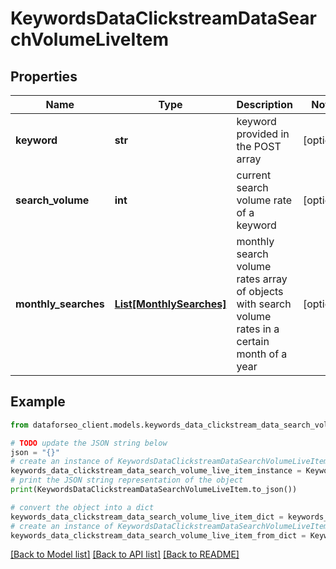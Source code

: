 # KeywordsDataClickstreamDataSearchVolumeLiveItem


## Properties

Name | Type | Description | Notes
------------ | ------------- | ------------- | -------------
**keyword** | **str** | keyword provided in the POST array | [optional] 
**search_volume** | **int** | current search volume rate of a keyword | [optional] 
**monthly_searches** | [**List[MonthlySearches]**](MonthlySearches.md) | monthly search volume rates array of objects with search volume rates in a certain month of a year | [optional] 

## Example

```python
from dataforseo_client.models.keywords_data_clickstream_data_search_volume_live_item import KeywordsDataClickstreamDataSearchVolumeLiveItem

# TODO update the JSON string below
json = "{}"
# create an instance of KeywordsDataClickstreamDataSearchVolumeLiveItem from a JSON string
keywords_data_clickstream_data_search_volume_live_item_instance = KeywordsDataClickstreamDataSearchVolumeLiveItem.from_json(json)
# print the JSON string representation of the object
print(KeywordsDataClickstreamDataSearchVolumeLiveItem.to_json())

# convert the object into a dict
keywords_data_clickstream_data_search_volume_live_item_dict = keywords_data_clickstream_data_search_volume_live_item_instance.to_dict()
# create an instance of KeywordsDataClickstreamDataSearchVolumeLiveItem from a dict
keywords_data_clickstream_data_search_volume_live_item_from_dict = KeywordsDataClickstreamDataSearchVolumeLiveItem.from_dict(keywords_data_clickstream_data_search_volume_live_item_dict)
```
[[Back to Model list]](../README.md#documentation-for-models) [[Back to API list]](../README.md#documentation-for-api-endpoints) [[Back to README]](../README.md)



